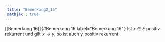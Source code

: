 ```yaml
---
 title: "Bemerkung2_15"
 mathjax : true
---
```

[\[Bemerkung 16\]]{#Bemerkung 16 label="Bemerkung 16"} Ist $x \in E$
positiv rekurrent und gilt $x \rightarrow y$, so ist auch y positiv
rekurrent.
